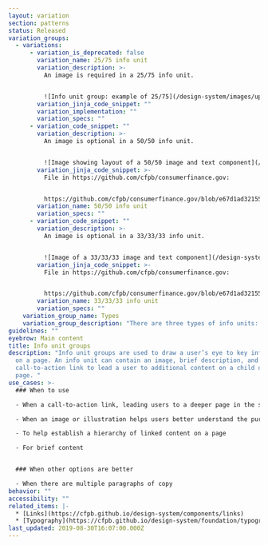 ```yaml
---
layout: variation
section: patterns
status: Released
variation_groups:
  - variations:
      - variation_is_deprecated: false
        variation_name: 25/75 info unit
        variation_description: >-
          An image is required in a 25/75 info unit. 


          ![Info unit group: example of 25/75](/design-system/images/uploads/2575example_desktop-1-.jpg "Info unit group: example of 25/75")![]()
        variation_jinja_code_snippet: ""
        variation_implementation: ""
        variation_specs: ""
      - variation_code_snippet: ""
        variation_description: >-
          An image is optional in a 50/50 info unit. 


          ![Image showing layout of a 50/50 image and text component](/design-system/images/uploads/50_50_intro_mockup.png)
        variation_jinja_code_snippet: >-
          File in https://github.com/cfpb/consumerfinance.gov:


          https://github.com/cfpb/consumerfinance.gov/blob/e67d1ad321551c221c01eaa62589dfdd1177d1dc/cfgov/jinja2/v1/_includes/organisms/half-width-link-blob-group.html
        variation_name: 50/50 info unit
        variation_specs: ""
      - variation_code_snippet: ""
        variation_description: >-
          An image is optional in a 33/33/33 info unit. 


          ![Image of a 33/33/33 image and text component](/design-system/images/uploads/33-33-33_image_text.jpg)
        variation_jinja_code_snippet: >-
          File in https://github.com/cfpb/consumerfinance.gov:


          https://github.com/cfpb/consumerfinance.gov/blob/e67d1ad321551c221c01eaa62589dfdd1177d1dc/cfgov/jinja2/v1/_includes/organisms/third-width-link-blob-group.html
        variation_name: 33/33/33 info unit
        variation_specs: ""
    variation_group_name: Types
    variation_group_description: "There are three types of info units: 25/75, 50/50, and 33/33/33. "
guidelines: ""
eyebrow: Main content
title: Info unit groups
description: "Info unit groups are used to draw a user’s eye to key information
  on a page. An info unit can contain an image, brief description, and
  call-to-action link to lead a user to additional content on a child or sibling
  page. "
use_cases: >-
  ### When to use

  - When a call-to-action link, leading users to a deeper page in the section, needs a visual highlight on the page

  - When an image or illustration helps users better understand the purpose of content

  - To help establish a hierarchy of linked content on a page

  - For brief content


  ### When other options are better

  - When there are multiple paragraphs of copy
behavior: ""
accessibility: ""
related_items: |-
  * [Links](https://cfpb.github.io/design-system/components/links)
  * [Typography](https://cfpb.github.io/design-system/foundation/typography)
last_updated: 2019-08-30T16:07:00.000Z
---
```

